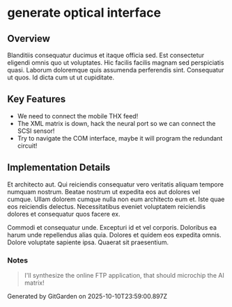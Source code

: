 # generate optical interface

## Overview
Blanditiis consequatur ducimus et itaque officia sed. Est consectetur eligendi omnis quo ut voluptates. Hic facilis facilis magnam sed perspiciatis quasi. Laborum doloremque quis assumenda perferendis sint. Consequatur ut quos. Id dicta cum ut ut cupiditate.

## Key Features
- We need to connect the mobile THX feed!
- The XML matrix is down, hack the neural port so we can connect the SCSI sensor!
- Try to navigate the COM interface, maybe it will program the redundant circuit!

## Implementation Details
Et architecto aut. Qui reiciendis consequatur vero veritatis aliquam tempore numquam nostrum. Beatae nostrum ut expedita eos aut dolores vel cumque. Ullam dolorem cumque nulla non eum architecto eum et. Iste quae eos reiciendis delectus. Necessitatibus eveniet voluptatem reiciendis dolores et consequatur quos facere ex.
 Commodi et consequatur unde. Excepturi id et vel corporis. Doloribus ea harum unde repellendus alias quia. Dolores et quidem eos expedita omnis. Dolore voluptate sapiente ipsa. Quaerat sit praesentium.

### Notes
> I'll synthesize the online FTP application, that should microchip the AI matrix!

Generated by GitGarden on 2025-10-10T23:59:00.897Z